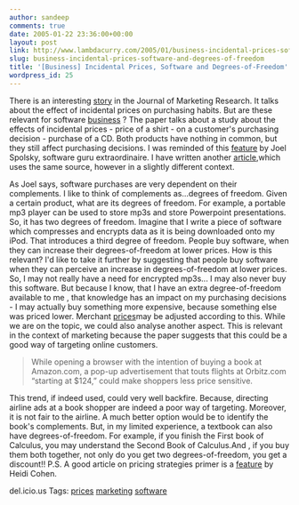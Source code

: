 ```yaml
---
author: sandeep
comments: true
date: 2005-01-22 23:36:00+00:00
layout: post
link: http://www.lambdacurry.com/2005/01/business-incidental-prices-software-and-degrees-of-freedom/
slug: business-incidental-prices-software-and-degrees-of-freedom
title: '[Business] Incidental Prices, Software and Degrees-of-Freedom'
wordpress_id: 25
---
```


There is an interesting [story](http://www.marketingpower.com/content22858C5931.php) in the Journal of Marketing Research. It talks about the effect of incidental prices on purchasing habits. But are these relevant for  software [business](http://technorati.com/tag/business) ?
The paper talks about a study about the effects of incidental prices - price of a shirt - on a customer's purchasing decision - purchase of a CD. Both products have nothing in common, but they still affect purchasing decisions.
I was reminded of this [feature](http://www.joelonsoftware.com/articles/StrategyLetterV.html) by Joel Spolsky, software guru extraordinaire. I have written another [article](http://loxos.blogspot.com/2005/01/business-software-developers-open.html),which uses the same source, however in a slightly different context.

As Joel says, software purchases are very dependent on their complements. I like to think of complements as...degrees of freedom. Given a certain product, what are its degrees of freedom. For example, a portable mp3 player can be used to store mp3s and store Powerpoint presentations. So, it has two degrees of freedom. Imagine that I write a piece of software which compresses and encrypts data as it is being downloaded onto my iPod. That introduces a third degree of freedom.
People buy software, when they can increase their degrees-of-freedom at lower prices. How is this relevant? I'd like to take it further by suggesting that people buy software when they can perceive an increase in degrees-of-freedom at lower prices.
So, I may not really have a need for encrypted mp3s... I may also never buy this software. But because I know, that I have an extra degree-of-freedom available to me , that knowledge has an impact on my purchasing decisions - I may actually buy something more expensive, because something else was priced lower. Merchant [ prices](http://technorati.com/tag/prices)may be adjusted according to this.
While we are on the topic, we could also analyse another aspect. This is relevant in the context of marketing because the paper suggests that this could be a good way of targeting online customers. 

<blockquote>While opening a browser with the intention of buying a book at Amazon.com, a pop-up advertisement that touts flights at Orbitz.com “starting at $124,” could make shoppers less price sensitive. </blockquote>


This trend, if indeed used, could very well backfire. Because, directing airline ads at a book shopper are indeed a poor way of targeting. Moreover, it is not fair to the airline. A much better option would be to identify the book's complements. But, in my limited experience, a textbook can also have degrees-of-freedom. For example, if you finish the First book of Calculus, you may understand the Second Book of Calculus.And , if you buy them both together, not only do you get two degrees-of-freedom, you get a discount!!
P.S. A good article on pricing strategies primer is a [feature](http://www.clickz.com/experts/crm/actionable_analysis/article.php/3445301) by Heidi Cohen.


del.icio.us Tags: [prices](http://del.icio.us/sss8ue/prices) [marketing](http://del.icio.us/sss8ue/marketing) [](http://del.icio.us/sss8ue/) [software](http://del.icio.us/sss8ue/software)

